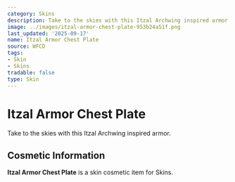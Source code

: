 ```yaml
---
category: Skins
description: Take to the skies with this Itzal Archwing inspired armor.
image: ../images/itzal-armor-chest-plate-953b24a51f.png
last_updated: '2025-09-17'
name: Itzal Armor Chest Plate
source: WFCD
tags:
- Skin
- Skins
tradable: false
type: Skin
---
```


# Itzal Armor Chest Plate

Take to the skies with this Itzal Archwing inspired armor.

## Cosmetic Information

**Itzal Armor Chest Plate** is a skin cosmetic item for Skins.

